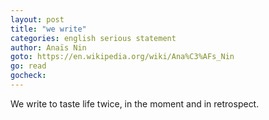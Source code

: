 ```yaml
---
layout: post
title: "we write"
categories: english serious statement
author: Anaïs Nin
goto: https://en.wikipedia.org/wiki/Ana%C3%AFs_Nin
go: read
gocheck:
---
```

We write to taste life twice, in the moment and in retrospect.
